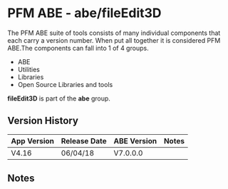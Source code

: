 # PFM ABE - abe/fileEdit3D

The PFM ABE suite of tools consists of many individual components that each carry a version number.  When put all together it is considered PFM ABE.The components can fall into 1 of 4 groups.
- ABE
- Utilities
- Libraries
- Open Source Libraries and tools

**fileEdit3D** is part of the **abe** group.

## Version History

|App Version|Release Date|ABE Version|Notes|
|-------|------------|-----|---|
|V4.16|06/04/18|V7.0.0.0|  |

## Notes
